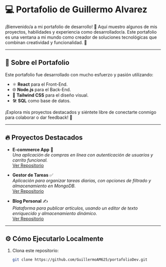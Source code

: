 # 💻 Portafolio de Guillermo Alvarez

¡Bienvenido/a a mi portafolio de desarrollo! 🚀 Aquí muestro algunos de mis proyectos, habilidades y experiencia como desarrollador/a. Este portafolio es una ventana a mi mundo como creador de soluciones tecnológicas que combinan creatividad y funcionalidad. 🌟

---

## 🌟 Sobre el Portafolio

Este portafolio fue desarrollado con mucho esfuerzo y pasión utilizando:
- ⚛️ **React** para el Front-End.
- 🌐 **Node.js** para el Back-End.
- 🎨 **Tailwind CSS** para el diseño visual.
- 🛠️ **SQL** como base de datos.

¡Explora mis proyectos destacados y siéntete libre de conectarte conmigo para colaborar o dar feedback! 💬

---

## 🔥 Proyectos Destacados
- **E-commerce App** 🛒  
  *Una aplicación de compras en línea con autenticación de usuarios y carrito funcional.*  
  [Ver Repositorio](#)

- **Gestor de Tareas** ✅  
  *Aplicación para organizar tareas diarias, con opciones de filtrado y almacenamiento en MongoDB.*  
  [Ver Repositorio](#)

- **Blog Personal** ✍️  
  *Plataforma para publicar artículos, usando un editor de texto enriquecido y almacenamiento dinámico.*  
  [Ver Repositorio](#)

---

## ⚙️ Cómo Ejecutarlo Localmente
1. Clona este repositorio:
   ```bash
   git clone https://github.com/GuillermoAM625/portafolioDev.git
